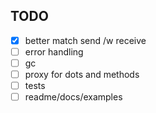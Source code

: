 ## TODO

- [x] better match send /w receive
- [ ] error handling
- [ ] gc
- [ ] proxy for dots and methods
- [ ] tests
- [ ] readme/docs/examples
